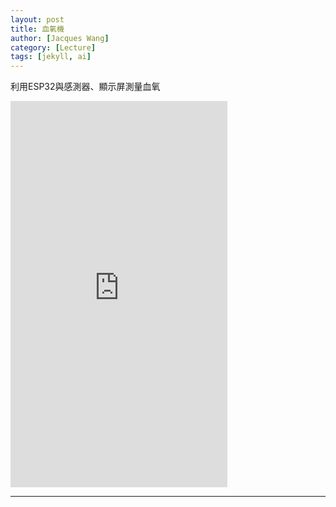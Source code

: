 ```yaml
---
layout: post
title: 血氧機
author: [Jacques Wang]
category: [Lecture]
tags: [jekyll, ai]
---
```


利用ESP32與感測器、顯示屏測量血氧
<iframe width="347" height="618" src="https://www.youtube.com/embed/NCO14Flf9SI" title="2023年6月1日" frameborder="0" allow="accelerometer; autoplay; clipboard-write; encrypted-media; gyroscope; picture-in-picture; web-share" allowfullscreen></iframe>

---
